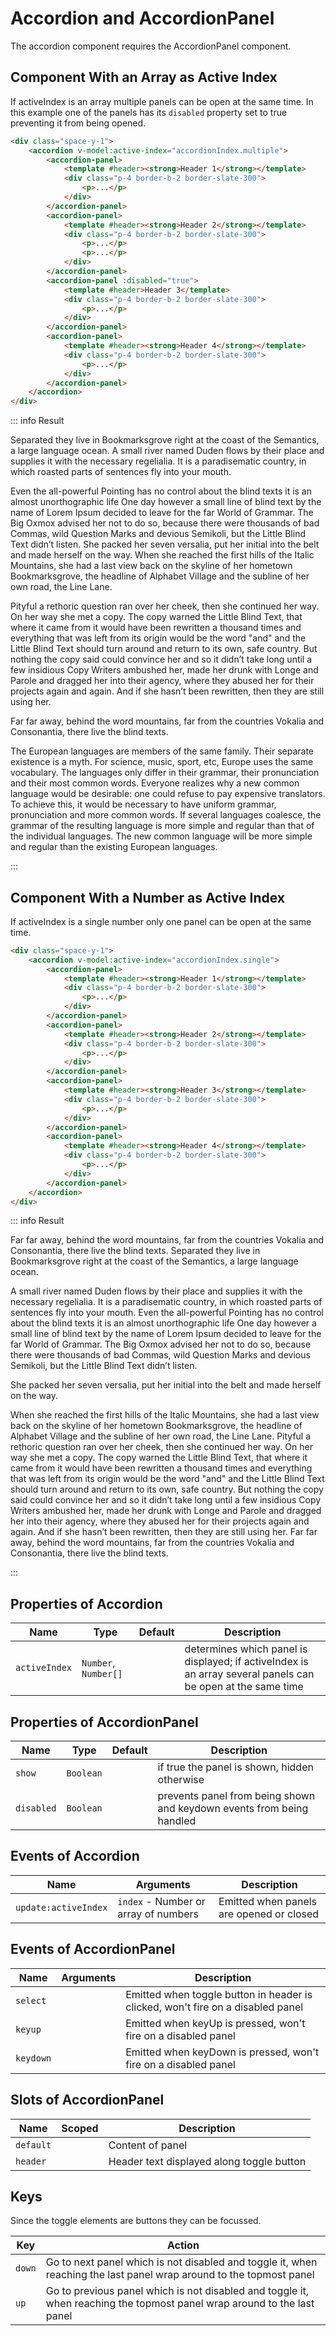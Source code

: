 <script setup>
    import Accordion from "../src/components/accordion.vue"
    import AccordionPanel from "../src/components/accordion-panel.vue"
    import { ref } from "vue"

    const accordionIndex = ref({ multiple: [1], single: 0 })
</script>

# Accordion and AccordionPanel

The accordion component requires the AccordionPanel component.

## Component With an Array as Active Index

If activeIndex is an array multiple panels can be open at the same time. In this example one of the panels has its `disabled` property set to true preventing it from being opened.
```html
<div class="space-y-1">
    <accordion v-model:active-index="accordionIndex.multiple">
        <accordion-panel>
            <template #header><strong>Header 1</strong></template>
            <div class="p-4 border-b-2 border-slate-300">
                <p>...</p>
            </div>
        </accordion-panel>
        <accordion-panel>
            <template #header><strong>Header 2</strong></template>
            <div class="p-4 border-b-2 border-slate-300">
                <p>...</p>
                <p>...</p>
            </div>
        </accordion-panel>
        <accordion-panel :disabled="true">
            <template #header>Header 3</template>
            <div class="p-4 border-b-2 border-slate-300">
                <p>...</p>
            </div>
        </accordion-panel>
        <accordion-panel>
            <template #header><strong>Header 4</strong></template>
            <div class="p-4 border-b-2 border-slate-300">
                <p>...</p>
            </div>
        </accordion-panel>
    </accordion>
</div>
```
::: info Result
<div class="space-y-1">
    <accordion v-model:active-index="accordionIndex.multiple">
        <accordion-panel>
            <template #header><strong>Header 1</strong></template>
            <div class="p-4 border-b-2 border-slate-300">
                <p>Separated they live in Bookmarksgrove right at the coast of the Semantics, a large language ocean. A small river named Duden flows by their place and supplies it with the necessary regelialia. It is a paradisematic country, in which roasted parts of sentences fly into your mouth.</p>
            </div>
        </accordion-panel>
        <accordion-panel>
            <template #header><strong>Header 2</strong></template>
            <div class="p-4 border-b-2 border-slate-300">
                <p>Even the all-powerful Pointing has no control about the blind texts it is an almost unorthographic life One day however a small line of blind text by the name of Lorem Ipsum decided to leave for the far World of Grammar. The Big Oxmox advised her not to do so, because there were thousands of bad Commas, wild Question Marks and devious Semikoli, but the Little Blind Text didn’t listen. She packed her seven versalia, put her initial into the belt and made herself on the way. When she reached the first hills of the Italic Mountains, she had a last view back on the skyline of her hometown Bookmarksgrove, the headline of Alphabet Village and the subline of her own road, the Line Lane.</p>
                <p>Pityful a rethoric question ran over her cheek, then she continued her way. On her way she met a copy. The copy warned the Little Blind Text, that where it came from it would have been rewritten a thousand times and everything that was left from its origin would be the word "and" and the Little Blind Text should turn around and return to its own, safe country. But nothing the copy said could convince her and so it didn’t take long until a few insidious Copy Writers ambushed her, made her drunk with Longe and Parole and dragged her into their agency, where they abused her for their projects again and again. And if she hasn’t been rewritten, then they are still using her.</p>
            </div>
        </accordion-panel>
        <accordion-panel :disabled="true">
            <template #header>Header 3</template>
            <div class="p-4 border-b-2 border-slate-300">
                <p>Far far away, behind the word mountains, far from the countries Vokalia and Consonantia, there live the blind texts.</p>
            </div>
        </accordion-panel>
        <accordion-panel>
            <template #header><strong>Header 4</strong></template>
            <div class="p-4 border-b-2 border-slate-300">
                <p>The European languages are members of the same family. Their separate existence is a myth. For science, music, sport, etc, Europe uses the same vocabulary. The languages only differ in their grammar, their pronunciation and their most common words. Everyone realizes why a new common language would be desirable: one could refuse to pay expensive translators. To achieve this, it would be necessary to have uniform grammar, pronunciation and more common words. If several languages coalesce, the grammar of the resulting language is more simple and regular than that of the individual languages. The new common language will be more simple and regular than the existing European languages.</p>
            </div>
        </accordion-panel>
    </accordion>
</div>
:::

## Component With a Number as Active Index

If activeIndex is a single number only one panel can be open at the same time.
```html
<div class="space-y-1">
    <accordion v-model:active-index="accordionIndex.single">
        <accordion-panel>
            <template #header><strong>Header 1</strong></template>
            <div class="p-4 border-b-2 border-slate-300">
                <p>...</p>
            </div>
        </accordion-panel>
        <accordion-panel>
            <template #header><strong>Header 2</strong></template>
            <div class="p-4 border-b-2 border-slate-300">
                <p>...</p>
            </div>
        </accordion-panel>
        <accordion-panel>
            <template #header><strong>Header 3</strong></template>
            <div class="p-4 border-b-2 border-slate-300">
                <p>...</p>
            </div>
        </accordion-panel>
        <accordion-panel>
            <template #header><strong>Header 4</strong></template>
            <div class="p-4 border-b-2 border-slate-300">
                <p>...</p>
            </div>
        </accordion-panel>
    </accordion>
</div>
```
::: info Result
<div class="space-y-1">
    <accordion v-model:active-index="accordionIndex.single">
        <accordion-panel>
            <template #header><strong>Header 1</strong></template>
            <div class="p-4 border-b-2 border-slate-300">
                <p>Far far away, behind the word mountains, far from the countries Vokalia and Consonantia, there live the blind texts. Separated they live in Bookmarksgrove right at the coast of the Semantics, a large language ocean.</p>
            </div>
        </accordion-panel>
        <accordion-panel>
            <template #header><strong>Header 2</strong></template>
            <div class="p-4 border-b-2 border-slate-300">
                <p>A small river named Duden flows by their place and supplies it with the necessary regelialia. It is a paradisematic country, in which roasted parts of sentences fly into your mouth. Even the all-powerful Pointing has no control about the blind texts it is an almost unorthographic life One day however a small line of blind text by the name of Lorem Ipsum decided to leave for the far World of Grammar. The Big Oxmox advised her not to do so, because there were thousands of bad Commas, wild Question Marks and devious Semikoli, but the Little Blind Text didn’t listen.</p>
            </div>
        </accordion-panel>
        <accordion-panel>
            <template #header><strong>Header 3</strong></template>
            <div class="p-4 border-b-2 border-slate-300">
                <p>She packed her seven versalia, put her initial into the belt and made herself on the way.</p>
            </div>
        </accordion-panel>
        <accordion-panel>
            <template #header><strong>Header 4</strong></template>
            <div class="p-4 border-b-2 border-slate-300">
                <p>When she reached the first hills of the Italic Mountains, she had a last view back on the skyline of her hometown Bookmarksgrove, the headline of Alphabet Village and the subline of her own road, the Line Lane. Pityful a rethoric question ran over her cheek, then she continued her way. On her way she met a copy. The copy warned the Little Blind Text, that where it came from it would have been rewritten a thousand times and everything that was left from its origin would be the word "and" and the Little Blind Text should turn around and return to its own, safe country. But nothing the copy said could convince her and so it didn’t take long until a few insidious Copy Writers ambushed her, made her drunk with Longe and Parole and dragged her into their agency, where they abused her for their projects again and again. And if she hasn’t been rewritten, then they are still using her. Far far away, behind the word mountains, far from the countries Vokalia and Consonantia, there live the blind texts.</p>
            </div>
        </accordion-panel>
    </accordion>
</div>
:::

## Properties of Accordion
| Name          | Type                 | Default | Description                                                                                                  |
|---------------|----------------------|---------|--------------------------------------------------------------------------------------------------------------|
| `activeIndex` | `Number`, `Number[]` |         | determines which panel is displayed; if activeIndex is an array several panels can be open at the same time  |

## Properties of AccordionPanel
| Name       | Type      | Default | Description                                                           |
|------------|-----------|---------|-----------------------------------------------------------------------|
| `show`     | `Boolean` |         | if true the panel is shown, hidden otherwise                          |
| `disabled` | `Boolean` |         | prevents panel from being shown and keydown events from being handled |

## Events of Accordion
| Name                  | Arguments                            | Description                              |
|-----------------------|--------------------------------------|------------------------------------------|
| `update:activeIndex`  | `index` - Number or array of numbers | Emitted when panels are opened or closed |

## Events of AccordionPanel
| Name      | Arguments | Description                                                                     |
|-----------|-----------|---------------------------------------------------------------------------------|
| `select`  |           | Emitted when toggle button in header is clicked, won't fire on a disabled panel |
| `keyup`   |           | Emitted when keyUp is pressed, won't fire on a disabled panel                   |
| `keydown` |           | Emitted when keyDown is pressed, won't fire on a disabled panel                 |

## Slots of AccordionPanel
| Name      | Scoped | Description                               |
|-----------|--------|-------------------------------------------|
| `default` |        | Content of panel                          |
| `header`  |        | Header text displayed along toggle button |

## Keys

Since the toggle elements are buttons they can be focussed.

| Key    | Action                                                                                                                  |
|--------|-------------------------------------------------------------------------------------------------------------------------|
| `down` | Go to next panel which is not disabled and toggle it, when reaching the last panel wrap around to the topmost panel     |
| `up`   | Go to previous panel which is not disabled and toggle it, when reaching the topmost panel wrap around to the last panel |
